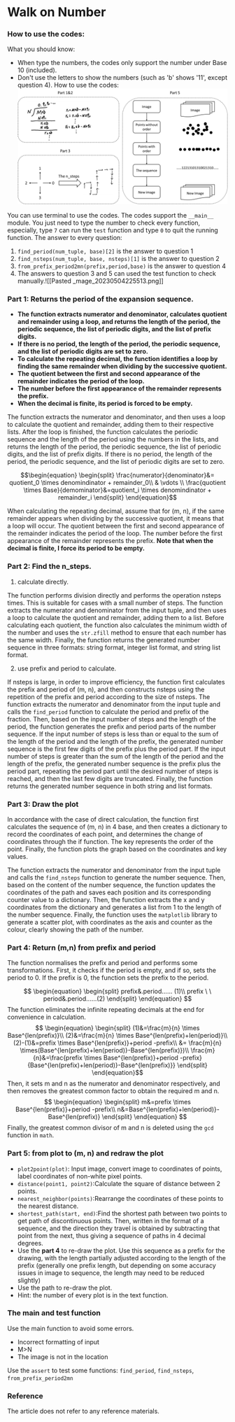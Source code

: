Walk on Number
================
### How to use the codes:
What you should know:
+ When type the numbers, the codes only support the number under Base 10 (included).
+ Don't use the letters to show the numbers (such as 'b' shows '11', except question 4).
How to use the codes: ![figure](./Pasted%20_mage_20230504225513.png)


You can use terminal to use the codes. The codes support the `__main__` module. You just need to type the number to check every function, especially, type `7` can run the `test` function and type `0` to quit the running function. 
The answer to every question:
1. `find_period(num_tuple, base)[2]` is the answer to question 1
2. `find_nsteps(num_tuple, base, nsteps)[1]` is the answer to question 2
3. `from_prefix_period2mn(prefix,period,base)` is the answer to question 4
4. The answers to question 3 and 5 can used the test function to check manually.![[Pasted _mage_20230504225513.png]]
### Part 1: Returns the period of the expansion sequence.
+ **The function extracts numerator and denominator, calculates quotient and remainder using a loop, and returns the length of the period, the periodic sequence, the list of periodic digits, and the list of prefix digits.**
+ **If there is no period, the length of the period, the periodic sequence, and the list of periodic digits are set to zero.**
+ **To calculate the repeating decimal, the function identifies a loop by finding the same remainder when dividing by the successive quotient.**
+ **The quotient between the first and second appearance of the remainder indicates the period of the loop.**
+ **The number before the first appearance of the remainder represents the prefix.**
+ **When the decimal is finite, its period is forced to be empty.**


The function extracts the numerator and denominator, and then uses a loop to calculate the quotient and remainder, adding them to their respective lists. After the loop is finished, the function calculates the periodic sequence and the length of the period using the numbers in the lists, and returns the length of the period, the periodic sequence, the list of periodic digits, and the list of prefix digits. If there is no period, the length of the period, the periodic sequence, and the list of periodic digits are set to zero.

$$\begin{equation}
\begin{split}
\frac{numerator}{denominator}&= quotient_0 \times denomindinator + remainder_0\\
& \vdots \\
\frac{quotient \times Base}{demominator}&=quotient_i \times denomindinator + remainder_i
\end{split}
\end{equation}$$

When calculating the repeating decimal, assume that for (m, n), if the same remainder appears when dividing by the successive quotient, it means that a loop will occur. The quotient between the first and second appearance of the remainder indicates the period of the loop. The number before the first appearance of the remainder represents the prefix. **Note that when the decimal is finite, I force its period to be empty.**

### Part 2: Find the n_steps.

1. calculate directly. 

The function performs division directly and performs the operation nsteps times. This is suitable for cases with a small number of steps. The function extracts the numerator and denominator from the input tuple, and then uses a loop to calculate the quotient and remainder, adding them to a list. Before calculating each quotient, the function also calculates the minimum width of the number and uses the `str.zfill` method to ensure that each number has the same width. Finally, the function returns the generated number sequence in three formats: string format, integer list format, and string list format.

2. use prefix and period to calculate.

If nsteps is large, in order to improve efficiency, the function first calculates the prefix and period of (m, n), and then constructs nsteps using the repetition of the prefix and period according to the size of nsteps. The function extracts the numerator and denominator from the input tuple and calls the `find_period` function to calculate the period and prefix of the fraction. Then, based on the input number of steps and the length of the period, the function generates the prefix and period parts of the number sequence. If the input number of steps is less than or equal to the sum of the length of the period and the length of the prefix, the generated number sequence is the first few digits of the prefix plus the period part. If the input number of steps is greater than the sum of the length of the period and the length of the prefix, the generated number sequence is the prefix plus the period part, repeating the period part until the desired number of steps is reached, and then the last few digits are truncated. Finally, the function returns the generated number sequence in both string and list formats.

### Part 3: Draw the plot

In accordance with the case of direct calculation, the function first calculates the sequence of (m, n) in 4 base, and then creates a dictionary to record the coordinates of each point, and determines the change of coordinates through the if function. The key represents the order of the point. Finally, the function plots the graph based on the coordinates and key values.

The function extracts the numerator and denominator from the input tuple and calls the `find_nsteps` function to generate the number sequence. Then, based on the content of the number sequence, the function updates the coordinates of the path and saves each position and its corresponding counter value to a dictionary. Then, the function extracts the x and y coordinates from the dictionary and generates a list from 1 to the length of the number sequence. Finally, the function uses the `matplotlib` library to generate a scatter plot, with coordinates as the axis and counter as the colour, clearly showing the path of the number.

### Part 4: Return (m,n) from prefix and period

The function normalises the prefix and period and performs some transformations. First, it checks if the period is empty, and if so, sets the period to 0. If the prefix is 0, the function sets the prefix to the period.

$$ 
\begin{equation}
\begin{split}
prefix&.period...... (1)\\
prefix \ \ period&.period......(2)
\end{split}
\end{equation}
$$
The function eliminates the infinite repeating decimals at the end for convenience in calculation.
$$
\begin{equation}
\begin{split}
(1)&=\frac{m}{n} \times Base^{len(prefix)}\\
(2)&=\frac{m}{n} \times Base^{len(prefix)+len(period)}\\
(2)-(1)&=prefix \times Base^{len(prefix)}+period -prefix\\
&= \frac{m}{n} \times(Base^{len(prefix)+len(period)}-Base^{len(prefix)})\\
\frac{m}{n}&=\frac{prefix \times Base^{len(prefix)}+period -prefix}{Base^{len(prefix)+len(period)}-Base^{len(prefix)}}
\end{split}
\end{equation}$$
Then, it sets m and n as the numerator and denominator respectively, and then removes the greatest common factor to obtain the required m and n.
$$
\begin{equation}
\begin{split}
m&=prefix \times Base^{len(prefix)}+period -prefix\\
n&=Base^{len(prefix)+len(period)}-Base^{len(prefix)}
\end{split}
\end{equation}
$$
Finally, the greatest common divisor of m and n is deleted using the `gcd` function in `math`.

### Part 5: from plot to (m, n) and redraw the plot

+ `plot2point(plot)`: Input image, convert image to coordinates of points, label coordinates of non-white pixel points. 
+ `distance(point1, point2)`:Calculate the square of distance between 2 points.
+ `nearest_neighbor(points)`:Rearrange the coordinates of these points to the nearest distance.
+ `shortest_path(start, end)`:Find the shortest path between two points to get path of discontinuous points. Then, written in the format of a sequence, and the direction they travel is obtained by subtracting that point from the next, thus giving a sequence of paths in 4 decimal degrees.
+ Use the **part 4** to re-draw the plot. Use this sequence as a prefix for the drawing, with the length partially adjusted according to the length of the prefix (generally one prefix length, but depending on some accuracy issues in image to sequence, the length may need to be reduced slightly)
+ Use the path to re-draw the plot.
+ Hint: the number of every plot is in the text function.
### The main and test function
Use the main function to avoid some errors.
+ Incorrect formatting of input
+ M>N 
+ The image is not in the location

Use the `assert` to test some functions: `find_period`, `find_nsteps`, `from_prefix_period2mn`

### Reference

The article does not refer to any reference materials.